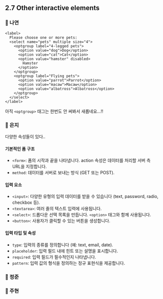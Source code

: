 ## 2.7 Other interactive elements

### 📝 나연

```tsx
<label>
  Please choose one or more pets:
  <select name="pets" multiple size="4">
    <optgroup label="4-legged pets">
      <option value="dog">Dog</option>
      <option value="cat">Cat</option>
      <option value="hamster" disabled>
        Hamster
      </option>
    </optgroup>
    <optgroup label="Flying pets">
      <option value="parrot">Parrot</option>
      <option value="macaw">Macaw</option>
      <option value="albatross">Albatross</option>
    </optgroup>
  </select>
</label>
```

아직 `<optgroup>` 태그는 한번도 안 써봐서 새롭네요...!!

### 📝 은지
다양한 속성들이 있다..
#### 기본적인 폼 구조

- `<form>`: 폼의 시작과 끝을 나타냅니다. action 속성은 데이터를 처리할 서버 측 URL을 지정합니다.
- `method`: 데이터를 서버로 보내는 방식 (GET 또는 POST).
  
#### 입력 요소

- `<input>`: 다양한 유형의 입력 데이터를 받을 수 있습니다 (text, password, radio, checkbox 등).
- `<textarea>`: 여러 줄의 텍스트 입력에 사용됩니다.
- `<select>`: 드롭다운 선택 목록을 만듭니다. `<option>` 태그와 함께 사용됩니다.
- `<button>`: 사용자가 클릭할 수 있는 버튼을 생성합니다.
#### 입력 타입 및 속성

- `type`: 입력의 종류를 정의합니다 (예: text, email, date).
- `placeholder`: 입력 필드 내에 힌트 또는 설명을 표시합니다.
- `required`: 입력 필드가 필수적인지 나타냅니다.
- `pattern`: 입력 값의 형식을 정의하는 정규 표현식을 제공합니다.
### 📝 정준

### 📝 주현
